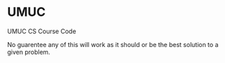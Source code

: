 UMUC
====

UMUC CS Course Code

No guarentee any of this will work as it should or be the best solution to a given problem. 